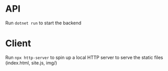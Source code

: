 # API

Run `dotnet run` to start the backend

# Client

Run `npx http-server` to spin up a local HTTP server to serve the static files (index.html, site.js, img/)
